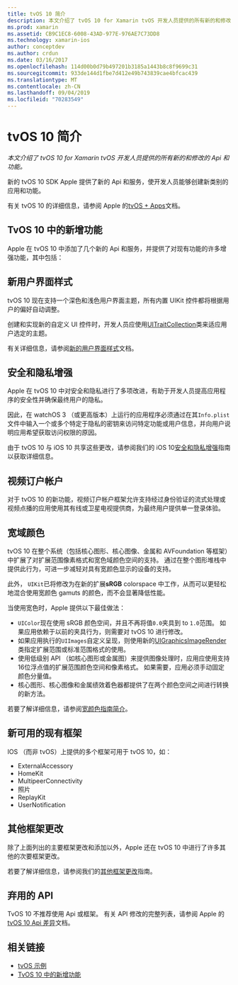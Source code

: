 ```yaml
---
title: tvOS 10 简介
description: 本文介绍了 tvOS 10 for Xamarin tvOS 开发人员提供的所有新的和修改的 Api 和功能。
ms.prod: xamarin
ms.assetid: CB9C1EC8-6008-43AD-977E-976AE7C73DD8
ms.technology: xamarin-ios
author: conceptdev
ms.author: crdun
ms.date: 03/16/2017
ms.openlocfilehash: 114d00b0d79b497201b3185a1443b8c8f9699c31
ms.sourcegitcommit: 933de144d1fbe7d412e49b743839cae4bfcac439
ms.translationtype: MT
ms.contentlocale: zh-CN
ms.lasthandoff: 09/04/2019
ms.locfileid: "70283549"
---
```

# <a name="introduction-to-tvos-10"></a>tvOS 10 简介

_本文介绍了 tvOS 10 for Xamarin tvOS 开发人员提供的所有新的和修改的 Api 和功能。_

新的 tvOS 10 SDK Apple 提供了新的 Api 和服务，使开发人员能够创建新类别的应用和功能。 

有关 tvOS 10 的详细信息，请参阅 Apple 的[tvOS + Apps](https://developer.apple.com/tvos/)文档。

## <a name="whats-new-in-tvos-10"></a>TvOS 10 中的新增功能

Apple 在 tvOS 10 中添加了几个新的 Api 和服务，并提供了对现有功能的许多增强功能，其中包括：

## <a name="new-user-interface-styles"></a>新用户界面样式

tvOS 10 现在支持一个深色和浅色用户界面主题，所有内置 UIKit 控件都将根据用户的偏好自动调整。

创建和实现新的自定义 UI 控件时，开发人员应使用[UITraitCollection](https://developer.apple.com/reference/uikit/uitraitcollection)类来适应用户选定的主题。

有关详细信息，请参阅[新的用户界面样式](~/ios/tvos/platform/user-interface-styles.md)文档。

## <a name="security-and-privacy-enhancements"></a>安全和隐私增强

Apple 在 tvOS 10 中对安全和隐私进行了多项改进，有助于开发人员提高应用程序的安全性并确保最终用户的隐私。

因此，在 watchOS 3 （或更高版本）上运行的应用程序必须通过在其`Info.plist`文件中输入一个或多个特定于隐私的密钥来访问特定功能或用户信息，并向用户说明应用希望获取访问权限的原因。

由于 tvOS 10 与 iOS 10 共享这些更改，请参阅我们的 iOS 10[安全和隐私增强](~/ios/app-fundamentals/security-privacy.md)指南以获取详细信息。

## <a name="video-subscriber-account"></a>视频订户帐户

对于 tvOS 10 的新功能，视频订户帐户框架允许支持经过身份验证的流式处理或视频点播的应用使用其有线或卫星电视提供商，为最终用户提供单一登录体验。

<!--To find out more, please see our [Video Subscriber Account](~/ios/platform-features/introduction-to-ios10/video-subscriber-account/) guide.-->

## <a name="wide-color"></a>宽域颜色

tvOS 10 在整个系统（包括核心图形、核心图像、金属和 AVFoundation 等框架）中扩展了对扩展范围像素格式和宽色域颜色空间的支持。 通过在整个图形堆栈中提供此行为，可进一步减轻对具有宽颜色显示的设备的支持。

此外， `UIKit`已将修改为在新的扩展**sRGB** colorspace 中工作，从而可以更轻松地混合使用宽颜色 gamuts 的颜色，而不会显著降低性能。

当使用宽色时，Apple 提供以下最佳做法：

- `UIColor`现在使用 sRGB 颜色空间，并且不再将值`0.0`夹具到 to `1.0`范围。 如果应用依赖于以前的夹具行为，则需要对 tvOS 10 进行修改。
- 如果应用执行的`UIImages`自定义呈现，则使用新的[UIGraphicsImageRender](https://developer.apple.com/reference/uikit/uigraphicsimagerenderer)类指定扩展范围或标准范围格式的使用。
- 使用低级别 API （如核心图形或金属图）来提供图像处理时，应用应使用支持16位浮点值的扩展范围颜色空间和像素格式。 如果需要，应用必须手动固定颜色分量值。
- 核心图形、核心图像和金属绩效着色器都提供了在两个颜色空间之间进行转换的新方法。

若要了解详细信息，请参阅[宽颜色指南简介](~/ios/platform/wide-color.md)。

## <a name="newly-available-existing-frameworks"></a>新可用的现有框架

IOS （而非 tvOS）上提供的多个框架可用于 tvOS 10，如：

- ExternalAccessory
- HomeKit
- MultipeerConnectivity
- 照片
- ReplayKit
- UserNotification

## <a name="additional-framework-changes"></a>其他框架更改

除了上面列出的主要框架更改和添加以外，Apple 还在 tvOS 10 中进行了许多其他的次要框架更改。

若要了解详细信息，请参阅我们的[其他框架更改](~/ios/tvos/platform/introduction-to-tvos10/additional-framework-changes.md)指南。

## <a name="deprecated-apis"></a>弃用的 API

TvOS 10 不推荐使用 Api 或框架。 有关 API 修改的完整列表，请参阅 Apple 的[tvOS 10 Api 差异](https://developer.apple.com/library/prerelease/content/releasenotes/General/tvOS10APIDiffs/index.html)文档。



## <a name="related-links"></a>相关链接

- [tvOS 示例](https://docs.microsoft.com/samples/browse/?products=xamarin&term=Xamarin.iOS+tvOS)
- [TvOS 10 中的新增功能](https://developer.apple.com/library/prerelease/content/releasenotes/General/WhatsNewinTVOS/Articles/tvOS10.html#//apple_ref/doc/uid/TP40017259-SW1)
